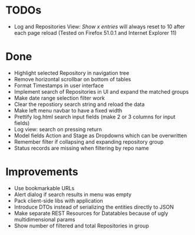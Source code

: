 TODOs
=====
* Log and Repositories View: _Show x entries_ will always reset to 10 after each page reload (Tested on Firefox 51.0.1 and Internet Explorer 11)

Done
====
* Highlight selected Repository in navigation tree
* Remove horizontal scrollbar on bottom of tables
* Format Timestamps in user interface
* Implement search of Repositories in UI and expand the matched groups
* Make date range selection filter work
* Clear the repostiory search string and reload the data
* Make left menu navbar to have a fixed width
* Prettify log.html search input fields (make 2 or 3 columns for input fields)
* Log view: search on pressing return
* Model fields Action and Stage as Dropdowns which can be overwritten
* Remember filter if collapsing and expanding repository group
* Status records are missing when filtering by repo name

Improvements
============
* Use bookmarkable URLs
* Alert dialog if search results in menu was empty
* Pack client-side libs with application
* Introduce DTOs instead of serializing the entities directly to JSON
* Make separate REST Resources for Datatables because of ugly multidimensional params
* Show number of filtered and total Repositories in group

